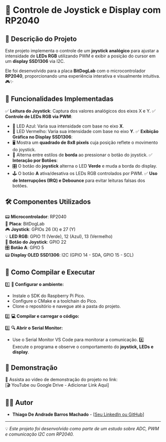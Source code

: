 # 🚀 Controle de Joystick e Display com RP2040


## 📌 Descrição do Projeto
Este projeto implementa o controle de um **joystick analógico** para ajustar a intensidade de **LEDs RGB** utilizando PWM e exibir a posição do cursor em um **display SSD1306** via I2C. 

Ele foi desenvolvido para a placa **BitDogLab** com o microcontrolador **RP2040**, proporcionando uma experiência interativa e visualmente intuitiva. 🎮✨

## 🎯 Funcionalidades Implementadas
✅ **Leitura do Joystick**: Captura dos valores analógicos dos eixos X e Y.
✅ **Controle de LEDs RGB via PWM**:
   - 🔵 LED Azul: Varia sua intensidade com base no eixo **X**.
   - 🔴 LED Vermelho: Varia sua intensidade com base no eixo **Y**.
✅ **Exibição Gráfica no Display SSD1306**:
   - 🖥️ Mostra um **quadrado de 8x8 pixels** cuja posição reflete o movimento do joystick.
   - 🎨 Alterna entre estilos de **borda** ao pressionar o botão do joystick.
✅ **Interação por Botões**:
   - 🎛️ O botão do **joystick** alterna o LED **Verde** e muda a borda do display.
   - 🕹️ O botão **A** ativa/desativa os LEDs RGB controlados por PWM.
✅ **Uso de Interrupções (IRQ) e Debounce** para evitar leituras falsas dos botões.

## 🛠 Componentes Utilizados
📟 **Microcontrolador**: RP2040  
🔌 **Placa**: BitDogLab  
🎮 **Joystick**: GPIOs 26 (X) e 27 (Y)  
💡 **LED RGB**: GPIO 11 (Verde), 12 (Azul), 13 (Vermelho)  
🔘 **Botão do Joystick**: GPIO 22  
🎛 **Botão A**: GPIO 5  
📟 **Display OLED SSD1306**: I2C (GPIO 14 - SDA, GPIO 15 - SCL)  


## 🚀 Como Compilar e Executar
1️⃣ **🔧 Configurar o ambiente:**
   - Instale o SDK do Raspberry Pi Pico.
   - Configure o CMake e a toolchain do Pico.
   - Clone o repositório e navegue até a pasta do projeto.

2️⃣ **💻 Compilar e carregar o código:**

3️⃣ **🔍 Abrir o Serial Monitor:**
   - Use o Serial Monitor VS Code para monitorar a comunicação.
4️⃣ Execute o programa e observe o comportamento do **joystick, LEDs e display**.

## 🎥 Demonstração
📌 Assista ao vídeo de demonstração do projeto no link:  
[🎬 YouTube ou Google Drive - Adicionar Link Aqui]

## 👨‍💻 Autor
- **Thiago De Andrade Barros Machado** - [[Seu LinkedIn ou GitHub](https://github.com/ThiagoMachado2)]


---
💡 _Este projeto foi desenvolvido como parte de um estudo sobre ADC, PWM e comunicação I2C com RP2040._
